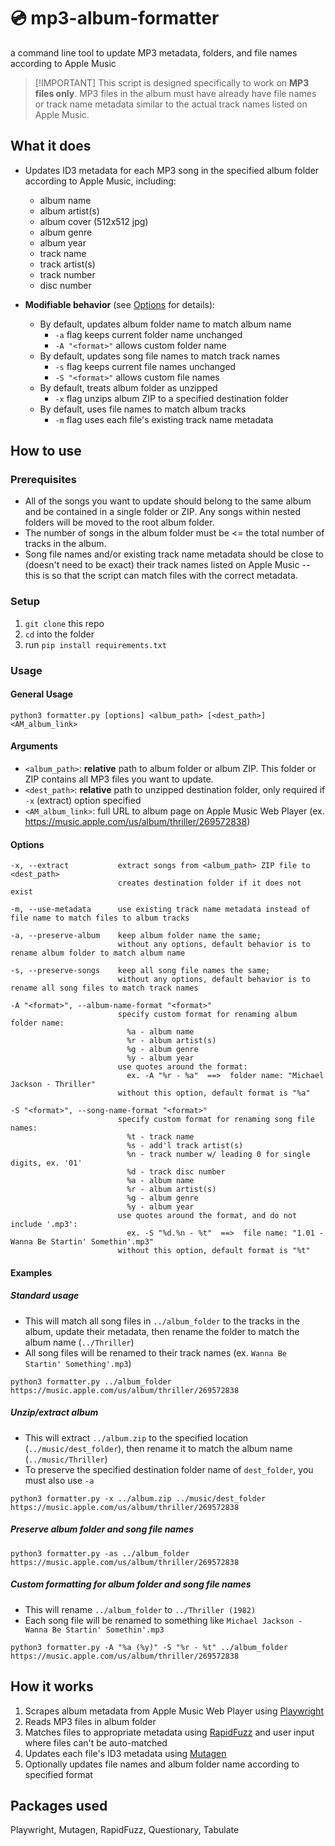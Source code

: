 # 💿 mp3-album-formatter

a command line tool to update MP3 metadata, folders, and file names according to
Apple Music

> [!IMPORTANT] This script is designed specifically to work on **MP3 files
> only**. MP3 files in the album must have already have file names or track name
> metadata similar to the actual track names listed on Apple Music.

## What it does

- Updates ID3 metadata for each MP3 song in the specified album folder according
  to Apple Music, including:

  - album name
  - album artist(s)
  - album cover (512x512 jpg)
  - album genre
  - album year
  - track name
  - track artist(s)
  - track number
  - disc number

- **Modifiable behavior** (see [Options](#options) for details):

  - By default, updates album folder name to match album name
    - `-a` flag keeps current folder name unchanged
    - `-A "<format>"` allows custom folder name
  - By default, updates song file names to match track names
    - `-s` flag keeps current file names unchanged
    - `-S "<format>"` allows custom file names
  - By default, treats album folder as unzipped
    - `-x` flag unzips album ZIP to a specified destination folder
  - By default, uses file names to match album tracks
    - `-m` flag uses each file's existing track name metadata

## How to use

### Prerequisites

- All of the songs you want to update should belong to the same album and be
  contained in a single folder or ZIP. Any songs within nested folders will be
  moved to the root album folder.
- The number of songs in the album folder must be <= the total number of tracks
  in the album.
- Song file names and/or existing track name metadata should be close to
  (doesn't need to be exact) their track names listed on Apple Music -- this is
  so that the script can match files with the correct metadata.

### Setup

1. `git clone` this repo
2. `cd` into the folder
3. run `pip install requirements.txt`

### Usage

#### General Usage

```
python3 formatter.py [options] <album_path> [<dest_path>] <AM_album_link>
```

#### Arguments

- `<album_path>`: **relative** path to album folder or album ZIP. This folder or
  ZIP contains all MP3 files you want to update.
- `<dest_path>`: **relative** path to unzipped destination folder, only required
  if `-x` (extract) option specified
- `<AM_album_link>`: full URL to album page on Apple Music Web Player (ex.
  https://music.apple.com/us/album/thriller/269572838)

#### Options

```
-x, --extract           extract songs from <album_path> ZIP file to <dest_path>
                        creates destination folder if it does not exist

-m, --use-metadata      use existing track name metadata instead of file name to match files to album tracks

-a, --preserve-album    keep album folder name the same;
                        without any options, default behavior is to rename album folder to match album name

-s, --preserve-songs    keep all song file names the same;
                        without any options, default behavior is to rename all song files to match track names

-A "<format>", --album-name-format "<format>"
                        specify custom format for renaming album folder name:
                          %a - album name
                          %r - album artist(s)
                          %g - album genre
                          %y - album year
                        use quotes around the format:
                          ex. -A "%r - %a"  ==>  folder name: "Michael Jackson - Thriller"
                        without this option, default format is "%a"

-S "<format>", --song-name-format "<format>"
                        specify custom format for renaming song file names:
                          %t - track name
                          %s - add'l track artist(s)
                          %n - track number w/ leading 0 for single digits, ex. '01'
                          %d - track disc number
                          %a - album name
                          %r - album artist(s)
                          %g - album genre
                          %y - album year
                        use quotes around the format, and do not include '.mp3':
                          ex. -S "%d.%n - %t"  ==>  file name: "1.01 - Wanna Be Startin' Somethin'.mp3"
                        without this option, default format is "%t"
```

#### Examples

##### Standard usage

- This will match all song files in `../album_folder` to the tracks in the
  album, update their metadata, then rename the folder to match the album name
  (`../Thriller`)
- All song files will be renamed to their track names (ex.
  `Wanna Be Startin' Something'.mp3`)

```
python3 formatter.py ../album_folder https://music.apple.com/us/album/thriller/269572838
```

##### Unzip/extract album

- This will extract `../album.zip` to the specified location
  (`../music/dest_folder`), then rename it to match the album name
  (`../music/Thriller`)
- To preserve the specified destination folder name of `dest_folder`, you must
  also use `-a`

```
python3 formatter.py -x ../album.zip ../music/dest_folder https://music.apple.com/us/album/thriller/269572838
```

##### Preserve album folder and song file names

```
python3 formatter.py -as ../album_folder https://music.apple.com/us/album/thriller/269572838
```

##### Custom formatting for album folder and song file names

- This will rename `../album_folder` to `../Thriller (1982)`
- Each song file will be renamed to something like
  `Michael Jackson - Wanna Be Startin' Somethin'.mp3`

```
python3 formatter.py -A "%a (%y)" -S "%r - %t" ../album_folder https://music.apple.com/us/album/thriller/269572838
```

## How it works

1. Scrapes album metadata from Apple Music Web Player using
   [Playwright](https://playwright.dev/python/)
2. Reads MP3 files in album folder
3. Matches files to appropriate metadata using
   [RapidFuzz](https://github.com/rapidfuzz/RapidFuzz) and user input where
   files can't be auto-matched
4. Updates each file's ID3 metadata using
   [Mutagen](https://github.com/quodlibet/mutagen)
5. Optionally updates file names and album folder name according to specified
   format

## Packages used

Playwright, Mutagen, RapidFuzz, Questionary, Tabulate
